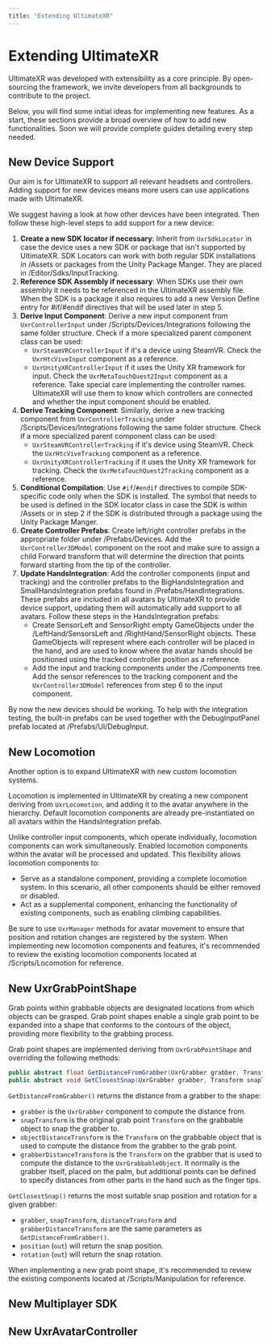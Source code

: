 ```yaml
---
title: "Extending UltimateXR"
---
```


# Extending UltimateXR

UltimateXR was developed with extensibility as a core principle. By open-sourcing the framework, we invite developers from all backgrounds to contribute to the project.

Below, you will find some initial ideas for implementing new features. As a start, these sections provide a broad overview of how to add new functionalities. Soon we will provide complete guides detailing every step needed.

## New Device Support

Our aim is for UltimateXR to support all relevant headsets and controllers. Adding support for new devices means more users can use applications made with UltimateXR.

We suggest having a look at how other devices have been integrated. Then follow these high-level steps to add support for a new device:

1. **Create a new SDK locator if necessary**: Inherit from `UxrSdkLocator` in case the device uses a new SDK or package that isn't supported by UltimateXR. SDK Locators can work with both regular SDK installations in /Assets or packages from the Unity Package Manger. They are placed in /Editor/Sdks/InputTracking.
2. **Reference SDK Assembly if necessary**: When SDKs use their own assembly it needs to be referenced in the UltimateXR assembly file. When the SDK is a package it also requires to add a new Version Define entry for #if/#endif directives that will be used later in step 5.
3. **Derive Input Component**: Derive a new input component from `UxrControllerInput` under /Scripts/Devices/Integrations following the same folder structure. Check if a more specialized parent component class can be used:
    - `UxrSteamVRControllerInput` if it's a device using SteamVR. Check the `UxrHtcViveInput` component as a reference.
    - `UxrUnityXRControllerInput` if it uses the Unity XR framework for input. Check the `UxrMetaTouchQuest2Input` component as a reference.
	Take special care implementing the controller names. UltimateXR will use them to know which controllers are connected and whether the input component should be enabled.
4. **Derive Tracking Component**: Similarly, derive a new tracking component from `UxrControllerTracking` under /Scripts/Devices/Integrations following the same folder structure. Check if a more specialized parent component class can be used:
    - `UxrSteamVRControllerTracking` if it's device using SteamVR. Check the `UxrHtcViveTracking` component as a reference.
    - `UxrUnityXRControllerTracking` if it uses the Unity XR framework for tracking. Check the `UxrMetaTouchQuest2Tracking` component as a reference.
5. **Conditional Compilation**: Use `#if`/`#endif` directives to compile SDK-specific code only when the SDK is installed. The symbol that needs to be used is defined in the SDK locator class in case the SDK is within /Assets or in step 2 if the SDK is distributed through a package using the Unity Package Manger.
6. **Create Controller Prefabs**: Create left/right controller prefabs in the appropriate folder under /Prefabs/Devices. Add the `UxrController3DModel` component on the root and make sure to assign a child Forward transform that will determine the direction that points forward starting from the tip of the controller.
7. **Update HandsIntegration**: Add the controller components (input and tracking) and the controller prefabs to the BigHandsIntegration and SmallHandsIntegration prefabs found in /Prefabs/HandIntegrations. These prefabs are included in all avatars by UltimateXR to provide device support, updating them will automatically add support to all avatars. Follow these steps in the HandsIntegration prefabs:
    - Create SensorLeft and SensorRight empty GameObjects under the /LeftHand/SensorsLeft and /RightHand/SensorRight objects. These GameObjects will represent where each controller will be placed in the hand, and are used to know where the avatar hands should be positioned using the tracked controller position as a reference.
    - Add the input and tracking components under the /Components tree. Add the sensor references to the tracking component and the `UxrController3DModel` references from step 6 to the input component.
	
By now the new devices should be working. To help with the integration testing, the built-in prefabs can be used together with the DebugInputPanel prefab located at /Prefabs/UI/DebugInput.
  
## New Locomotion

Another option is to expand UltimateXR with new custom locomotion systems.

Locomotion is implemented in UltimateXR by creating a new component deriving from `UxrLocomotion`, and adding it to the avatar anywhere in the hierarchy.
Default locomotion components are already pre-instantiated on all avatars within the HandsIntegration prefab.

Unlike controller input components, which operate individually, locomotion components can work simultaneously. Enabled locomotion components within the avatar will be processed and updated. This flexibility allows locomotion components to:
- Serve as a standalone component, providing a complete locomotion system. In this scenario, all other components should be either removed or disabled.
- Act as a supplemental component, enhancing the functionality of existing components, such as enabling climbing capabilities.

Be sure to use `UxrManager` methods for avatar movement to ensure that position and rotation changes are registered by the system.
When implementing new locomotion components and features, it's recommended to review the existing locomotion components located at /Scripts/Locomotion for reference.

## New UxrGrabPointShape

Grab points within grabbable objects are designated locations from which objects can be grasped.
Grab point shapes enable a single grab point to be expanded into a shape that conforms to the contours of the object, providing more flexibility to the grabbing process.

Grab point shapes are implemented deriving from `UxrGrabPointShape` and overriding the following methods:

```c#
public abstract float GetDistanceFromGrabber(UxrGrabber grabber, Transform snapTransform, Transform objectDistanceTransform, Transform grabberDistanceTransform);
public abstract void GetClosestSnap(UxrGrabber grabber, Transform snapTransform, Transform distanceTransform, Transform grabberDistanceTransform, out Vector3 position, out Quaternion rotation);
```

`GetDistanceFromGrabber()` returns the distance from a grabber to the shape:
  - `grabber` is the `UxrGrabber` component to compute the distance from.
  - `snapTransform` is the original grab point `Transform` on the grabbable object to snap the grabber to.
  - `objectDistanceTransform` is the `Transform` on the grabbable object that is used to compute the distance from the grabber to the grab point.
  - `grabberDistanceTransform` is the `Transform` on the grabber that is used to compute the distance to the `UxrGrabbableObject`. It normally is the grabber itself, placed on the palm, but additional points can be defined to specify distances from other parts in the hand such as the finger tips.
  
  `GetClosestSnap()` returns the most suitable snap position and rotation for a given grabber:
  - `grabber`, `snapTransform`, `distanceTransform` and `grabberDistanceTransform` are the same parameters as `GetDistanceFromGrabber()`.
  - `position` (`out`) will return the snap position.
  - `rotation` (`out`) will return the snap rotation.
  
When implementing a new grab point shape, it's recommended to review the existing components located at /Scripts/Manipulation for reference.

## New Multiplayer SDK



## New UxrAvatarController
